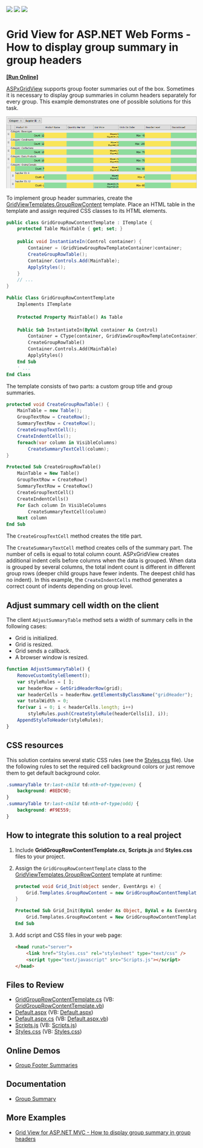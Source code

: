 <!-- default badges list -->
![](https://img.shields.io/endpoint?url=https://codecentral.devexpress.com/api/v1/VersionRange/128533849/14.2.3%2B)
[![](https://img.shields.io/badge/Open_in_DevExpress_Support_Center-FF7200?style=flat-square&logo=DevExpress&logoColor=white)](https://supportcenter.devexpress.com/ticket/details/T197688)
[![](https://img.shields.io/badge/📖_How_to_use_DevExpress_Examples-e9f6fc?style=flat-square)](https://docs.devexpress.com/GeneralInformation/403183)
<!-- default badges end -->
# Grid View for ASP.NET Web Forms - How to display group summary in group headers
<!-- run online -->
**[[Run Online]](https://codecentral.devexpress.com/t197688/)**
<!-- run online end -->

[ASPxGridView](https://docs.devexpress.com/AspNet/DevExpress.Web.ASPxGridView) supports group footer summaries out of the box. Sometimes it is necessary to display group summaries in column headers separately for every group. This example demonstrates one of possible solutions for this task.

![](grid.png)

To implement group header summaries, create the [GridViewTemplates.GroupRowContent](https://docs.devexpress.com/AspNet/DevExpress.Web.GridViewTemplates.GroupRowContent) template. Place an HTML table in the template and assign required CSS classes to its HTML elements. 
  
```cs  
public class GridGroupRowContentTemplate : ITemplate {  
    protected Table MainTable { get; set; }  

    public void InstantiateIn(Control container) {  
        Container = (GridViewGroupRowTemplateContainer)container;  
        CreateGroupRowTable();  
        Container.Controls.Add(MainTable);  
        ApplyStyles();  
    }  
    // ...  
}  
```  
  
```vb  
Public Class GridGroupRowContentTemplate  
    Implements ITemplate  

    Protected Property MainTable() As Table  

    Public Sub InstantiateIn(ByVal container As Control)  
        Container = CType(container, GridViewGroupRowTemplateContainer)  
        CreateGroupRowTable()  
        Container.Controls.Add(MainTable)  
        ApplyStyles()  
    End Sub  
    ' ...  
End Class  
```  

The template consists of two parts: a custom group title and group summaries.

```cs  
protected void CreateGroupRowTable() {  
    MainTable = new Table();  
    GroupTextRow = CreateRow();  
    SummaryTextRow = CreateRow();  
    CreateGroupTextCell();  
    CreateIndentCells();  
    foreach(var column in VisibleColumns)  
        CreateSummaryTextCell(column);  
}  
```  

```vb  
Protected Sub CreateGroupRowTable()  
    MainTable = New Table()  
    GroupTextRow = CreateRow()  
    SummaryTextRow = CreateRow()  
    CreateGroupTextCell()  
    CreateIndentCells()  
    For Each column In VisibleColumns  
        CreateSummaryTextCell(column)  
    Next column  
End Sub  
```

The `CreateGroupTextCell` method creates the title part.

The `CreateSummaryTextCell` method creates cells of the summary part. The number of cells is equal to total column count. ASPxGridView creates additional indent cells before columns when the data is grouped. When data is grouped by several columns, the total indent count is different in different group rows (deeper child groups have fewer indents. The deepest child has no indent). In this example, the `CreateIndentCells` method generates a correct count of indents depending on group level.

## Adjust summary cell width on the client

The client `AdjustSummaryTable` method sets a width of summary cells in the following cases:
* Grid is initialized.
* Grid is resized.
* Grid sends a callback.
* A browser window is resized.
  
```js  
function AdjustSummaryTable() {  
    RemoveCustomStyleElement();  
    var styleRules = [ ];  
    var headerRow = GetGridHeaderRow(grid);  
    var headerCells = headerRow.getElementsByClassName("gridHeader");  
    var totalWidth = 0;  
    for(var i = 0; i < headerCells.length; i++)  
        styleRules.push(CreateStyleRule(headerCells[i], i));  
    AppendStyleToHeader(styleRules);  
}  
```  

## CSS resources

This solution contains several static CSS rules (see the [Styles.css](./CS/Styles.css) file). Use the following rules to set the required cell background colors or just remove them to get default background color.  

```css
.summaryTable tr:last-child td:nth-of-type(even) {
    background: #8EDC9D;
}
.summaryTable tr:last-child td:nth-of-type(odd) {
    background: #F9E559;
}
```

## How to integrate this solution to a real project
  

1. Include **GridGroupRowContentTemplate.cs**, **Scripts.js** and **Styles.css** files to your project.  
2. Assign the `GridGroupRowContentTemplate` class to the [GridViewTemplates.GroupRowContent](https://documentation.devexpress.com/#AspNet/DevExpressWebGridViewTemplates_GroupRowContenttopic) template at runtime:  
  
    ```cs  
    protected void Grid_Init(object sender, EventArgs e) {  
        Grid.Templates.GroupRowContent = new GridGroupRowContentTemplate();  
    }  
    ```  
  
    ```vb  
    Protected Sub Grid_Init(ByVal sender As Object, ByVal e As EventArgs)  
        Grid.Templates.GroupRowContent = New GridGroupRowContentTemplate()  
    End Sub  
    ```  
  
3. Add script and CSS files in your web page:  
  
    ```aspx  
    <head runat="server">  
        <link href="Styles.css" rel="stylesheet" type="text/css" />  
        <script type="text/javascript" src="Scripts.js"></script>  
    </head>  
    ```  
  




## Files to Review

* [GridGroupRowContentTemplate.cs](./CS/App_Code/GridGroupRowContentTemplate.cs) (VB: [GridGroupRowContentTemplate.vb](./VB/App_Code/GridGroupRowContentTemplate.vb))
* [Default.aspx](./CS/Default.aspx) (VB: [Default.aspx](./VB/Default.aspx))
* [Default.aspx.cs](./CS/Default.aspx.cs) (VB: [Default.aspx.vb](./VB/Default.aspx.vb))
* [Scripts.js](./CS/Scripts.js) (VB: [Scripts.js](./VB/Scripts.js))
* [Styles.css](./CS/Styles.css) (VB: [Styles.css](./VB/Styles.css))

## Online Demos

* [Group Footer Summaries](https://demos.devexpress.com/ASPxGridViewDemos/Summary/GroupFooter.aspx)


## Documentation

* [Group Summary](https://docs.devexpress.com/AspNet/3758/components/grid-view/concepts/use-data-summaries/group-summary)


## More Examples

* [Grid View for ASP.NET MVC - How to display group summary in group headers](https://supportcenter.devexpress.com/internal/ticket/details/T446118#)  
